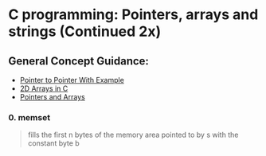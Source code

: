 # C programming: Pointers, arrays and strings (Continued 2x)
## General Concept Guidance:
* [Pointer to Pointer With Example](https://beginnersbook.com/2014/01/c-pointer-to-pointer/)
* [2D Arrays in C](https://beginnersbook.com/2014/01/2d-arrays-in-c-example/)
* [Pointers and Arrays](https://intranet.hbtn.io/rltoken/pvXJUy7BsqzZhdfEtR6zEw)
### 0. memset
> fills the first n bytes of the memory area pointed to by s with the constant byte b

